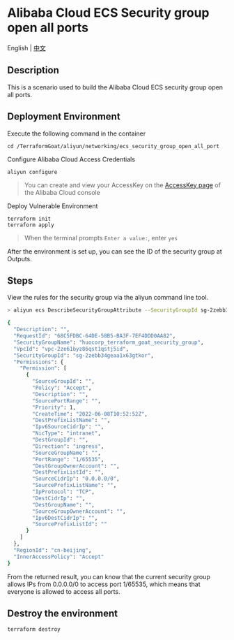 # Alibaba Cloud ECS Security group open all ports

English | [中文](./README_CN.md)

## Description

This is a scenario used to build the Alibaba Cloud ECS security group open all ports.

## Deployment Environment

Execute the following command in the container

```shell
cd /TerraformGoat/aliyun/networking/ecs_security_group_open_all_port
```

Configure Alibaba Cloud Access Credentials

```shell
aliyun configure
```

> You can create and view your AccessKey on the [AccessKey page](https://ram.console.aliyun.com/manage/ak) of the Alibaba Cloud console

Deploy Vulnerable Environment

```shell
terraform init
terraform apply
```

> When the terminal prompts `Enter a value:`, enter `yes`

After the environment is set up, you can see the ID of the security group at Outputs.

## Steps

View the rules for the security group via the aliyun command line tool.

```bash
> aliyun ecs DescribeSecurityGroupAttribute --SecurityGroupId sg-2zebb34geaa1x63gtkor

{
  "Description": "",
  "RequestId": "68C5FDBC-64DE-58B5-BA3F-7EF4DDD0AA82",
  "SecurityGroupName": "huocorp_terraform_goat_security_group",
  "VpcId": "vpc-2ze61byz86qst1qstj5id",
  "SecurityGroupId": "sg-2zebb34geaa1x63gtkor",
  "Permissions": {
    "Permission": [
      {
        "SourceGroupId": "",
        "Policy": "Accept",
        "Description": "",
        "SourcePortRange": "",
        "Priority": 1,
        "CreateTime": "2022-06-08T10:52:52Z",
        "DestPrefixListName": "",
        "Ipv6SourceCidrIp": "",
        "NicType": "intranet",
        "DestGroupId": "",
        "Direction": "ingress",
        "SourceGroupName": "",
        "PortRange": "1/65535",
        "DestGroupOwnerAccount": "",
        "DestPrefixListId": "",
        "SourceCidrIp": "0.0.0.0/0",
        "SourcePrefixListName": "",
        "IpProtocol": "TCP",
        "DestCidrIp": "",
        "DestGroupName": "",
        "SourceGroupOwnerAccount": "",
        "Ipv6DestCidrIp": "",
        "SourcePrefixListId": ""
      }
    ]
  },
  "RegionId": "cn-beijing",
  "InnerAccessPolicy": "Accept"
}
```

From the returned result, you can know that the current security group allows IPs from 0.0.0.0/0 to access port 1/65535, which means that everyone is allowed to access all ports.

## Destroy the environment

```shell
terraform destroy
```
